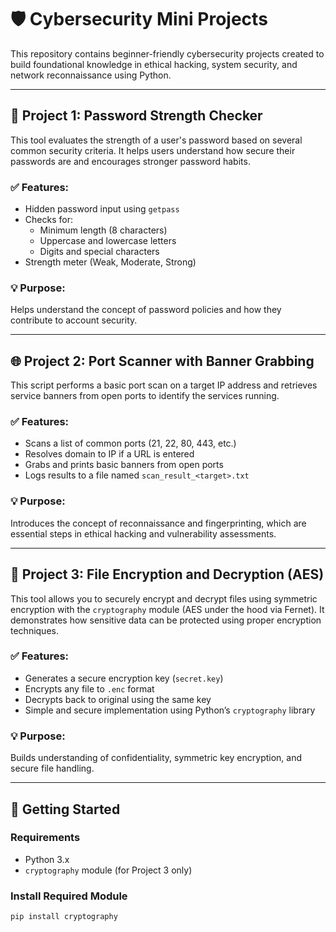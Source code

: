 # 🛡️ Cybersecurity Mini Projects

This repository contains beginner-friendly cybersecurity projects created to build foundational knowledge in ethical hacking, system security, and network reconnaissance using Python.

---

## 🔐 Project 1: Password Strength Checker

This tool evaluates the strength of a user's password based on several common security criteria. It helps users understand how secure their passwords are and encourages stronger password habits.

### ✅ Features:
- Hidden password input using `getpass`
- Checks for:
  - Minimum length (8 characters)
  - Uppercase and lowercase letters
  - Digits and special characters
- Strength meter (Weak, Moderate, Strong)

### 💡 Purpose:
Helps understand the concept of password policies and how they contribute to account security.

---

## 🌐 Project 2: Port Scanner with Banner Grabbing

This script performs a basic port scan on a target IP address and retrieves service banners from open ports to identify the services running.

### ✅ Features:
- Scans a list of common ports (21, 22, 80, 443, etc.)
- Resolves domain to IP if a URL is entered
- Grabs and prints basic banners from open ports
- Logs results to a file named `scan_result_<target>.txt`

### 💡 Purpose:
Introduces the concept of reconnaissance and fingerprinting, which are essential steps in ethical hacking and vulnerability assessments.

---

## 🔐 Project 3: File Encryption and Decryption (AES)

This tool allows you to securely encrypt and decrypt files using symmetric encryption with the `cryptography` module (AES under the hood via Fernet). It demonstrates how sensitive data can be protected using proper encryption techniques.

### ✅ Features:
- Generates a secure encryption key (`secret.key`)
- Encrypts any file to `.enc` format
- Decrypts back to original using the same key
- Simple and secure implementation using Python’s `cryptography` library

### 💡 Purpose:
Builds understanding of confidentiality, symmetric key encryption, and secure file handling.

---

## 🚀 Getting Started

### Requirements
- Python 3.x
- `cryptography` module (for Project 3 only)

### Install Required Module

```bash
pip install cryptography
